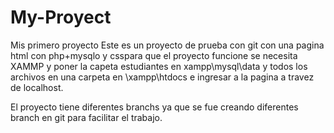 # My-Proyect
Mis primero proyecto Este es un proyecto de prueba con git con una pagina html con php+mysqlo y csspara que el proyecto funcione se necesita XAMMP y poner la capeta estudiantes en xampp\mysql\data y todos los archivos en una carpeta en \xampp\htdocs e ingresar a la pagina a travez de localhost.

El proyecto tiene diferentes branchs ya que se fue creando diferentes branch en git para facilitar el trabajo.
